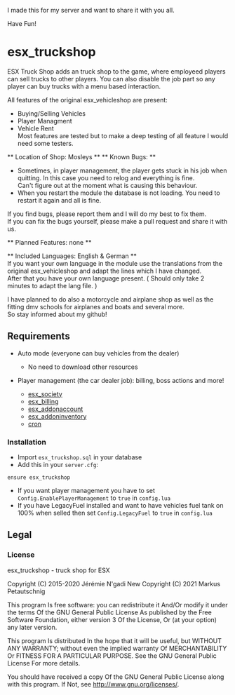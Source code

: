 I made this for my server and want to share it with you all.

Have Fun!

# esx_truckshop

ESX Truck Shop adds an truck shop to the game, where employeed players can sell trucks to other players. You can also disable the job part so any player can buy trucks with a menu based interaction.  
  
All features of the original esx_vehicleshop are present:  
- Buying/Selling Vehicles  
- Player Managment  
- Vehicle Rent  
Most features are tested but to make a deep testing of all feature I would need some testers.  

** Location of Shop: Mosleys **
** Known Bugs: **  
- Sometimes, in player management, the player gets stuck in his job when quitting. In this case you need to relog and everything is fine.  
Can't figure out at the moment what is causing this behaviour.  
- When you restart the module the database is not loading. You need to restart it again and all is fine.  

  
If you find bugs, please report them and I will do my best to fix them.  
If you can fix the bugs yourself, please make a pull request and share it with us.  
  
** Planned Features: none **  
  
** Included Languages: English & German **  
If you want your own language in the module use the translations from the original esx_vehicleshop and adapt the lines which I have changed.  
After that you have your own language present. ( Should only take 2 minutes to adapt the lang file. )  
  
I have planned to do also a motorcycle and airplane shop as well as the fitting dmv schools for airplanes and boats and several more.  
So stay informed about my github!

## Requirements

* Auto mode (everyone can buy vehicles from the dealer)
  * No need to download other resources

* Player management (the car dealer job): billing, boss actions and more!
  * [esx_society](https://github.com/ESX-Org/esx_society)
  * [esx_billing](https://github.com/ESX-Org/esx_billing)
  * [esx_addonaccount](https://github.com/ESX-Org/esx_addonaccount)
  * [esx_addoninventory](https://github.com/ESX-Org/esx_addoninventory)
  * [cron](https://github.com/ESX-Org/cron)

### Installation

- Import `esx_truckshop.sql` in your database
- Add this in your `server.cfg`:

```
ensure esx_truckshop
```
- If you want player management you have to set `Config.EnablePlayerManagement` to `true` in `config.lua`
- If you have LegacyFuel installed and want to have vehicles fuel tank on 100% when selled then set `Config.LegacyFuel` to `true` in `config.lua`

## Legal

### License

esx_truckshop - truck shop for ESX

Copyright (C) 2015-2020 Jérémie N'gadi
New Copyright (C) 2021 Markus Petautschnig

This program Is free software: you can redistribute it And/Or modify it under the terms Of the GNU General Public License As published by the Free Software Foundation, either version 3 Of the License, Or (at your option) any later version.

This program Is distributed In the hope that it will be useful, but WITHOUT ANY WARRANTY; without even the implied warranty Of MERCHANTABILITY Or FITNESS FOR A PARTICULAR PURPOSE. See the GNU General Public License For more details.

You should have received a copy Of the GNU General Public License along with this program. If Not, see http://www.gnu.org/licenses/.
